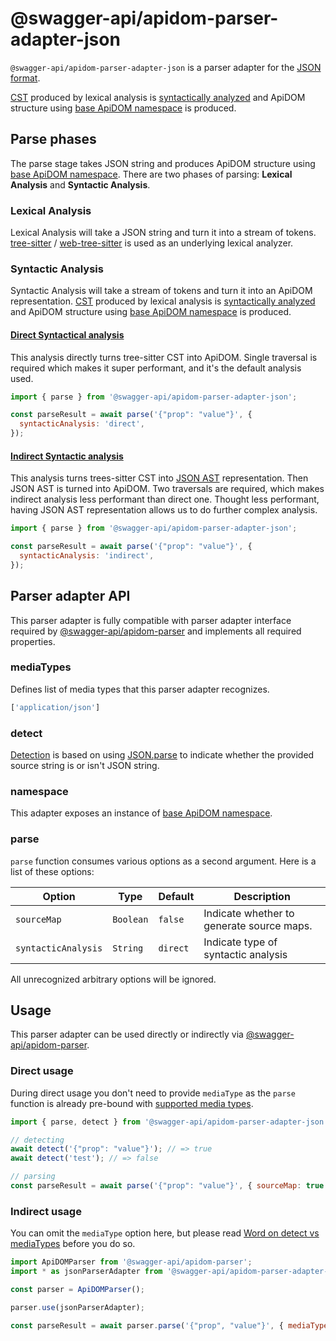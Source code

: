 # @swagger-api/apidom-parser-adapter-json

`@swagger-api/apidom-parser-adapter-json` is a parser adapter for the [JSON format](https://www.json.org/json-en.html).

[CST](https://tree-sitter.github.io/tree-sitter/using-parsers#syntax-nodes) produced by lexical analysis is [syntactically analyzed](https://github.com/swagger-api/apidom/blob/master/packages/apidom-parser-adapter-json/src/syntactic-analysis) and
ApiDOM structure using [base ApiDOM namespace](https://github.com/swagger-api/apidom/tree/master/packages/apidom#base-namespace) is produced.


## Parse phases

The parse stage takes JSON string and produces ApiDOM structure using [base ApiDOM namespace](https://github.com/swagger-api/apidom/tree/master/packages/apidom#base-namespace).
There are two phases of parsing: **Lexical Analysis** and **Syntactic Analysis**.

### Lexical Analysis

Lexical Analysis will take a JSON string and turn it into a stream of tokens.
[tree-sitter](https://www.npmjs.com/package/tree-sitter) / [web-tree-sitter](https://www.npmjs.com/package/web-tree-sitter) is used as an underlying lexical analyzer.

### Syntactic Analysis

Syntactic Analysis will take a stream of tokens and turn it into an ApiDOM representation.
[CST](https://tree-sitter.github.io/tree-sitter/using-parsers#syntax-nodes) produced by lexical analysis is [syntactically analyzed](https://github.com/swagger-api/apidom/blob/master/packages/apidom-parser-adapter-json/src/syntactic-analysis)
and ApiDOM structure using [base ApiDOM namespace](https://github.com/swagger-api/apidom/tree/master/packages/apidom#base-namespace) is produced.

#### [Direct Syntactical analysis](https://github.com/swagger-api/apidom/blob/master/packages/apidom-parser-adapter-json/src/syntactic-analysis/direct)

This analysis directly turns tree-sitter CST into ApiDOM. Single traversal is required which makes
it super performant, and it's the default analysis used.

```js
import { parse } from '@swagger-api/apidom-parser-adapter-json';

const parseResult = await parse('{"prop": "value"}', {
  syntacticAnalysis: 'direct',
});
```

#### [Indirect Syntactic analysis]((https://github.com/swagger-api/apidom/blob/master/packages/apidom-parser-adapter-json/src/syntactic-analysis/indirect))

This analysis turns trees-sitter CST into [JSON AST](https://github.com/swagger-api/apidom/tree/master/packages/apidom-ast#json-ast-nodes) representation.
Then JSON AST is turned into ApiDOM. Two traversals are required, which makes indirect analysis less performant than direct one.
Thought less performant, having JSON AST representation allows us to do further complex analysis.

```js
import { parse } from '@swagger-api/apidom-parser-adapter-json';

const parseResult = await parse('{"prop": "value"}', {
  syntacticAnalysis: 'indirect',
});
```

## Parser adapter API

This parser adapter is fully compatible with parser adapter interface required by [@swagger-api/apidom-parser](https://github.com/swagger-api/apidom/tree/master/packages/apidom-parser#mounting-parser-adapters)
and implements all required properties.

### mediaTypes

Defines list of media types that this parser adapter recognizes.

```js
['application/json']
```

### detect

[Detection](https://github.com/swagger-api/apidom/blob/master/packages/apidom-parser-adapter-json/src/adapter.ts#L3) is based on using [JSON.parse](https://developer.mozilla.org/en-US/docs/Web/JavaScript/Reference/Global_Objects/JSON/parse) to indicate whether the provided source string is or isn't JSON string.

### namespace

This adapter exposes an instance of [base ApiDOM namespace](https://github.com/swagger-api/apidom/tree/master/packages/apidom#base-namespace).

### parse

`parse` function consumes various options as a second argument. Here is a list of these options:

Option | Type | Default | Description
--- | --- | --- | ---
<a name="sourceMap"></a>`sourceMap` | `Boolean` | `false` | Indicate whether to generate source maps.
<a name="syntacticAnalysis"></a>`syntacticAnalysis` | `String` | `direct` | Indicate type of syntactic analysis

All unrecognized arbitrary options will be ignored.

## Usage

This parser adapter can be used directly or indirectly via [@swagger-api/apidom-parser](https://github.com/swagger-api/apidom/tree/master/packages/apidom-parser).

### Direct usage

During direct usage you don't need to provide `mediaType` as the `parse` function is already pre-bound
with [supported media types](#mediatypes).

```js
import { parse, detect } from '@swagger-api/apidom-parser-adapter-json';

// detecting
await detect('{"prop": "value"}'); // => true
await detect('test'); // => false

// parsing
const parseResult = await parse('{"prop": "value"}', { sourceMap: true });
```

### Indirect usage

You can omit the `mediaType` option here, but please read [Word on detect vs mediaTypes](https://github.com/swagger-api/apidom/tree/master/packages/apidom-parser#word-on-detect-vs-mediatypes) before you do so.

```js
import ApiDOMParser from '@swagger-api/apidom-parser';
import * as jsonParserAdapter from '@swagger-api/apidom-parser-adapter-json';

const parser = ApiDOMParser();

parser.use(jsonParserAdapter);

const parseResult = await parser.parse('{"prop", "value"}', { mediaType: jsonParserAdapter.mediaTypes[0] });
```
